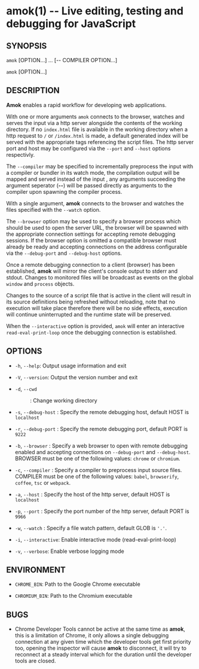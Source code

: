 # amok(1) -- Live editing, testing and debugging for JavaScript
## SYNOPSIS
`amok` [OPTION...] <FILE>... [-- COMPILER OPTION...]

`amok` [OPTION...] <URL>

## DESCRIPTION
**Amok** enables a rapid workflow for developing web applications.

With one or more <FILE> arguments `amok` connects to the browser, watches and serves the input <FILES> via a http server alongside the contents of the working directory. If no `index.html` file is available in the working directory when a http request to `/` or `/index.html` is made, a default generated index will be served with the appropriate tags referencing the script files. The http server port and host may be configured via the `--port` and `--host` options respectivly.

The `--compiler` may be specified to incrementally preprocess the input <FILES> with a compiler or bundler in its watch mode, the compilation output will be mapped and served instead of the input <FILES>, any arguments succeeding the argument seperator (**--**) will be passed directly as arguments to the compiler upon spawning the compiler process.

With a single <URL> argument, **amok** connects to the browser and watches the files specified with the `--watch` option.

The `--browser` option may be used to specify a browser process which should be used to open the server URL, the browser will be spawned with the appropriate connection settings for accepting remote debugging sessions.
If the browser option is omitted a compatible browser must already be ready and accepting connections on the address configurable via the `--debug-port` and `--debug-host` options.

Once a remote debugging connection to a client (browser) has been established, **amok** will mirror the client's console output to stderr and stdout. Changes to monitored files will be broadcast as events on the global `window` and `process` objects.

Changes to the source of a script file that is active in the client will result in its source definitions being refreshed without reloading, note that no execution will take place therefore there will be no side effects, execution will continue uninterrupted and the runtime state will be preserved.

When the `--interactive` option is provided, `amok` will enter an interactive `read-eval-print-loop` once the debugging connection is established.

## OPTIONS
* `-h`, `--help`:
  Output usage information and exit

* `-V`, `--version`:
  Output the version number and exit

* `-d`, `--cwd` <DIR>:
  Change working directory

* `-s`, `--debug-host` <HOST>:
  Specify the remote debugging host, default HOST is `localhost`

* `-r`, `--debug-port` <PORT>:
  Specify the remote debugging port, default PORT is `9222`

* `-b`, `--browser` <BROWSER>:
  Specify a web browser to open with remote debugging enabled and accepting connections on `--debug-port` and `--debug-host`. BROWSER must be one of the following values: `chrome` or `chromium`.

* `-c`, `--compiler` <COMPILER>:
  Specify a compiler to preprocess input source files. COMPILER must be one of the following values: `babel`, `browserify`, `coffee`, `tsc` or `webpack`.

* `-a`, `--host` <HOST>:
  Specify the host of the http server, default HOST is `localhost`

* `-p`, `--port` <PORT>:
  Specify the port number of the http server, default PORT is `9966`

* `-w`, `--watch` <GLOB>:
  Specify a file watch pattern, default GLOB is `'.'`.

* `-i`, `--interactive`:
  Enable interactive mode (read-eval-print-loop)

* `-v`, `--verbose`:
  Enable verbose logging mode

## ENVIRONMENT
* `CHROME_BIN`:
  Path to the Google Chrome executable

* `CHROMIUM_BIN`:
  Path to the Chromium executable

## BUGS
* Chrome Developer Tools cannot be active at the same time as **amok**, this is a limitation of Chrome, it only allows a single debugging connection at any given time which the developer tools get first priority too, opening the inspector will cause **amok** to disconnect, it will try to reconnect at a steady interval which for the duration until the developer tools are closed.